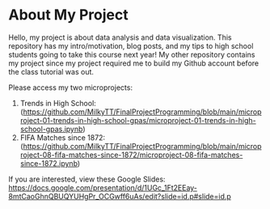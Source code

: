 # About My Project
Hello, my project is about data analysis and data visualization. This repository has my intro/motivation, blog posts, and my tips to high school students going to take this course next year! My other repository contains my project since my project required me to build my Github account before the class tutorial was out.

Please access my two microprojects: 
1. Trends in High School: (https://github.com/MilkyTT/FinalProjectProgramming/blob/main/microproject-01-trends-in-high-school-gpas/microproject-01-trends-in-high-school-gpas.ipynb)
2. FIFA Matches since 1872: (https://github.com/MilkyTT/FinalProjectProgramming/blob/main/microproject-08-fifa-matches-since-1872/microproject-08-fifa-matches-since-1872.ipynb)

If you are interested, view these Google Slides:
https://docs.google.com/presentation/d/1UGc_1Ft2EEay-8mtCaoGhnQBUQYUHgPr_OCGwff6uAs/edit?slide=id.p#slide=id.p
